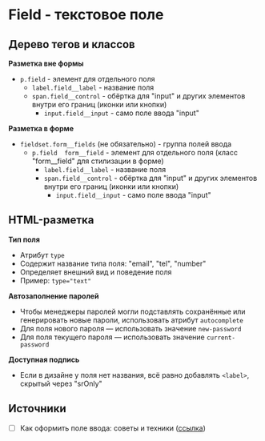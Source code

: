 # Field - текстовое поле

## Дерево тегов и классов
**Разметка вне формы**
- `p.field` - элемент для отдельного поля
  - `label.field__label` - название поля
  - `span.field__control` - обёртка для "input" и других элементов внутри его границ (иконки или кнопки)
    - `input.field__input` - само поле ввода "input"

**Разметка в форме**
- `fieldset.form__fields` (не обязательно) - группа полей ввода
  - `p.field  form__field` - элемент для отдельного поля (класс "form__field" для стилизации в форме)
    - `label.field__label` - название поля
    - `span.field__control` - обёртка для "input" и других элементов внутри его границ (иконки или кнопки)
      - `input.field__input` - само поле ввода "input"


## HTML-разметка
**Тип поля**
- Атрибут `type`
- Содержит название типа поля: "email", "tel", "number"
- Определяет внешний вид и поведение поля
- Пример: `type="text"`

**Автозаполнение паролей**
- Чтобы менеджеры паролей могли подставлять сохранённые или генерировать новые пароли, использовать атрибут `autocomplete`
- Для поля нового пароля — использовать значение `new-password`
- Для поля текущего пароля — использовать значение `current-password`


**Доступная подпись**
- Если в дизайне у поля нет названия, всё равно добавлять `<label>`, скрытый через "srOnly"


## Источники
- [ ] Как оформить поле ввода: советы и техники ([ссылка](https://nuancesprog.ru/p/13981/))